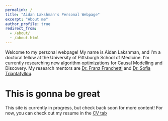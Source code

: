 ```yaml
---
permalink: /
title: "Aidan Lakshman's Personal Webpage"
excerpt: "About me"
author_profile: true
redirect_from: 
  - /about/
  - /about.html
---
```


Welcome to my personal webpage! My name is Aidan Lakshman, and I'm a doctoral fellow at the University of Pittsburgh School of Medicine. I'm currently researching new algorithm optimizations for Causal Modelling and Discovery. My research mentors are [Dr. Franz Franchetti](https://users.ece.cmu.edu/~franzf/) and [Dr. Sofia Triantafyllou](https://sites.google.com/view/softriant/).

This is gonna be great
======
This site is currently in progress, but check back soon for more content! For now, you can check out my resume in the [CV tab](https://www.ahl27.com/cv/)

